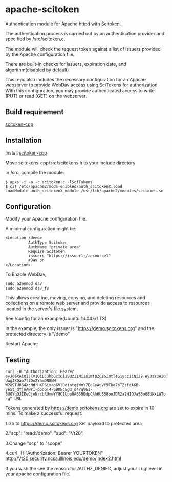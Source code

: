 # apache-scitoken

Authentication module for Apache httpd with [Scitoken](scitoken.org).

The authentication process is carried out by an authentication provider and specified by /src/scitoken.c.

The module will check the request token against a list of issuers provided by the Apache configuration file.

There are built-in checks for issuers, expiration date, and algorithm(disabled by default)

This repo also includes the necessary configuration for an Apache webserver to provide WebDav access using SciTokens for authorization. With this configuration, you may provide authenticated access to write (PUT) or read (GET) on the webserver.


## Build requirement
[scitoken-cpp](https://github.com/scitokens/scitokens-cpp)

## Installation

Install [scitoken-cpp](https://github.com/scitokens/scitokens-cpp)

Move scitokens-cpp/src/scitokens.h to your include directory

In /src, compile the module:
```
$ apxs -i -a -c scitoken.c -lSciTokens
$ cat /etc/apache2/mods-enabled/auth_scitokenX.load
LoadModule auth_scitokenX_module /usr/lib/apache2/modules/scitoken.so
```

## Configuration
Modify your Apache configuration file.

A minimal configuration might be:

```
<Location /demo>
          AuthType Scitoken
          AuthName "private area"
          Require Scitoken
          issuers "https://issuer1;/resource1"
          #Dav on
</Location>
```

To Enable WebDav, 
```
sudo a2enmod dav
sudo a2enmod dav_fs
```

This allows creating, moving, copying, and deleting resources and collections on a remote web server and provide access to resources located in the server's file system.

See /config for an example(Ubuntu 16.04.6 LTS)

In the example, the only issuer is "https://demo.scitokens.org" and the protected directory is "/demo"

Restart Apache

## Testing
```
curl -H "Authorization: Bearer eyJ0eXAiOiJKV1QiLCJhbGciOiJSUzI1NiIsImtpZCI6ImtleS1yczI1NiJ9.eyJzY3AiOiJyZWFkOi9kZW1vIiwiYXVkIjoiaHR0cDovL1Z0MjAuc2VjdXJpdHkubmNzYS5pbGxpbm9pcy5lZHUiLCJpc3MiOiJodHRwczovL2RlbW8uc2NpdG9rZW5zLm9yZyIsImV4cCI6MTU1Mzg4NTg4OCwiaWF0IjoxNTUzODg1Mjg4LCJuYmYiOjE1NTM4ODUyODgsImp0aSI6IjgyNGYzNDgxLWE5ZTAtNDZkZC04N2Q3LTAxZTBhZGVhN2Y5MyJ9.pQNp4MN1Bj38zCGwwGLlBBGh6BRUHmsw1Q54hjX-UwgJXQao7ftDo2YhmDNGNM-W2X9TU8S4XcNdrHXPSixapGVlDdtntgjWmY7EeCeAuVf9Tke7oTZsfdAKB-ye5t_dYjnAwrI-p5o6T4-GBKNcEg3_d4YqV61-BUGYqQJIEeCjoNrcbRUmwYY8O1Upp0A6S9EdpCAhHUS58onJDR2a2HIOJaSBo88UKxLWTofLUFn8P35Or_u2YZCHbp9nJ9JmTL1uVTHBd6vsWBsj8byOuZvfbOHll_vjOQ6DCc899R4Af1_ezA3no8ONGJJ3zAQSNRl2kIoLBBEp5MZw4r1--g" URL
```
Tokens generated by https://demo.scitokens.org are set to expire in 10 mins.
To make a successful request:

1.Go to https://demo.scitokens.org Set payload to protected area

2."scp": "read:/demo", "aud": "Vt20",

3.Change "scp" to "scope"

4.curl -H "Authorization: Bearer YOURTOKEN" http://Vt20.security.ncsa.illinois.edu/demo/index2.html

If you wish the see the reason for AUTHZ_DENIED, adjust your LogLevel in your apache configuration file.
